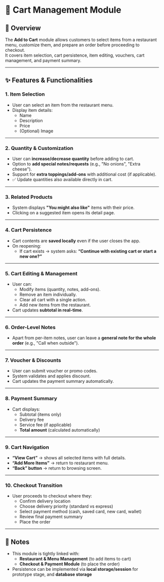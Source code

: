
# 🛒 Cart Management Module

## 📌 Overview

The **Add to Cart** module allows customers to select items from a restaurant menu, customize them, and prepare an order before proceeding to checkout.  
It covers item selection, cart persistence, item editing, vouchers, cart management, and payment summary.

---

## ✨ Features & Functionalities

### 1. Item Selection
- User can select an item from the restaurant menu.
- Display item details:
  - Name
  - Description
  - Price
  - (Optional) Image

---

### 2. Quantity & Customization
- User can **increase/decrease quantity** before adding to cart.
- Option to **add special notes/requests** (e.g., "No onions", "Extra cheese").
- Support for **extra toppings/add-ons** with additional cost (if applicable).
- ✅ Update quantities also available directly in cart.

---

### 3. Related Products
- System displays **"You might also like"** items with their price.
- Clicking on a suggested item opens its detail page.

---

### 4. Cart Persistence
- Cart contents are **saved locally** even if the user closes the app.
- On reopening:
  - If cart exists → system asks: **“Continue with existing cart or start a new one?”**

---

### 5. Cart Editing & Management
- User can:
  - Modify items (quantity, notes, add-ons).
  - Remove an item individually.
  - Clear all cart with a single action.
  - Add new items from the restaurant.
- Cart updates **subtotal in real-time**.

---

### 6. Order-Level Notes
- Apart from per-item notes, user can leave a **general note for the whole order** (e.g., "Call when outside").

---

### 7. Voucher & Discounts
- User can submit voucher or promo codes.
- System validates and applies discount.
- Cart updates the payment summary automatically.

---

### 8. Payment Summary
- Cart displays:
  - Subtotal (items only)
  - Delivery fee
  - Service fee (if applicable)
  - **Total amount** (calculated automatically)

---

### 9. Cart Navigation
- **“View Cart”** → shows all selected items with full details.
- **“Add More Items”** → return to restaurant menu.
- **“Back” button** → return to browsing screen.

---

### 10. Checkout Transition
- User proceeds to checkout where they:
  - Confirm delivery location
  - Choose delivery priority (standard vs express)
  - Select payment method (cash, saved card, new card, wallet)
  - Review final payment summary
  - Place the order

---

## 📌 Notes

- This module is tightly linked with:
  - **Restaurant & Menu Management** (to add items to cart)
  - **Checkout & Payment Module** (to place the order)
- Persistence can be implemented via **local storage/session** for prototype stage, and **database storage**
